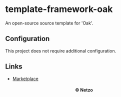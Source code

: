 # template-framework-oak

An open-source source template for 'Oak'.

## Configuration

This project does not require additional configuration.

## Links

- [Marketplace](https://app.netzo.io/templates/template-framework-oak)

<div align="center">
  <h4>© Netzo</h4>
</div>
